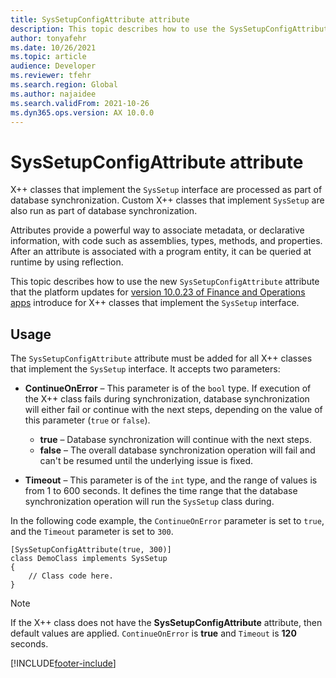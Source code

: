 ```yaml
---
title: SysSetupConfigAttribute attribute
description: This topic describes how to use the SysSetupConfigAttribute attribute on classes that implement the SysSetup interface.
author: tonyafehr
ms.date: 10/26/2021
ms.topic: article
audience: Developer
ms.reviewer: tfehr
ms.search.region: Global
ms.author: najaidee
ms.search.validFrom: 2021-10-26
ms.dyn365.ops.version: AX 10.0.0
---
```


# SysSetupConfigAttribute attribute

X++ classes that implement the `SysSetup` interface are processed as part of database synchronization. Custom X++ classes that implement `SysSetup` are also run as part of database synchronization.

Attributes provide a powerful way to associate metadata, or declarative information, with code such as assemblies, types, methods, and properties. After an attribute is associated with a program entity, it can be queried at runtime by using reflection.

This topic describes how to use the new `SysSetupConfigAttribute` attribute that the platform updates for [version 10.0.23 of Finance and Operations apps](../get-started/whats-new-platform-updates-10-0-23.md) introduce for X++ classes that implement the `SysSetup` interface.

## Usage

The `SysSetupConfigAttribute` attribute must be added for all X++ classes that implement the `SysSetup` interface. It accepts two parameters:

+ **ContinueOnError** – This parameter is of the `bool` type. If execution of the X++ class fails during synchronization, database synchronization will either fail or continue with the next steps, depending on the value of this parameter (`true` or `false`).

    + **true** – Database synchronization will continue with the next steps.
    + **false** – The overall database synchronization operation will fail and can't be resumed until the underlying issue is fixed.

+ **Timeout** – This parameter is of the `int` type, and the range of values is from 1 to 600 seconds. It defines the time range that the database synchronization operation will run the `SysSetup` class during.

In the following code example, the `ContinueOnError` parameter is set to `true`, and the `Timeout` parameter is set to `300`.

```xpp
[SysSetupConfigAttribute(true, 300)]
class DemoClass implements SysSetup
{
    // Class code here.
}
```

> [!NOTE]
> If the X++ class does not have the **SysSetupConfigAttribute** attribute, then default values are applied. `ContinueOnError` is **true** and `Timeout` is **120** seconds.

[!INCLUDE[footer-include](../../../includes/footer-banner.md)]
